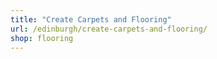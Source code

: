 ```yaml
---
title: "Create Carpets and Flooring"
url: /edinburgh/create-carpets-and-flooring/
shop: flooring
---
```

